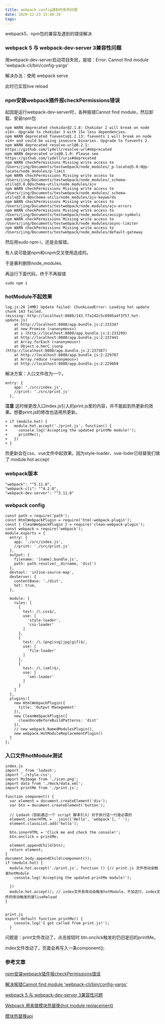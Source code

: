 ```yaml
---
title: webpack config遇到的系列问题
date: 2020-12-23 15:48:28
tags:
---
```

webpack5、npm包的兼容及遇到的错误解决
<!--more-->

### webpack 5 与 webpack-dev-server 3兼容性问题

用webpack-dev-server启动项目失败，报错：Error: Cannot find module 'webpack-cli/bin/config-yargs'

解决办法：使用 webpack serve 

此时已实现live reload


### npm安装webpack插件报checkPermissions错误

起因是运行webpack-dev-server时，各种报错Cannot find module，然后卸载、安装npm包

```
npm WARN deprecated chokidar@2.1.8: Chokidar 2 will break on node v14+. Upgrade to chokidar 3 with 15x less dependencies.
npm WARN deprecated fsevents@1.2.13: fsevents 1 will break on node v14+ and could be using insecure binaries. Upgrade to fsevents 2.
npm WARN deprecated resolve-url@0.2.1: https://github.com/lydell/resolve-url#deprecated
npm WARN deprecated urix@0.1.0: Please see https://github.com/lydell/urix#deprecated
npm WARN checkPermissions Missing write access to /Users/jing/Documents/testwebpack/node_modules/_p-locate@5.0.0@p-locate/node_modules/p-limit
npm WARN checkPermissions Missing write access to /Users/jing/Documents/testwebpack/node_modules/_schema-utils@3.0.0@schema-utils/node_modules/ajv
npm WARN checkPermissions Missing write access to /Users/jing/Documents/testwebpack/node_modules/_schema-utils@3.0.0@schema-utils/node_modules/ajv-keywords
npm WARN checkPermissions Missing write access to /Users/jing/Documents/testwebpack/node_modules/ajv-errors
npm WARN checkPermissions Missing write access to /Users/jing/Documents/testwebpack/node_modules/assign-symbols
npm WARN checkPermissions Missing write access to /Users/jing/Documents/testwebpack/node_modules/async-limiter
npm WARN checkPermissions Missing write access to /Users/jing/Documents/testwebpack/node_modules/default-gateway
```

然后用sudo npm i，还是会报错。

有人说可能是npm和cnpm交叉使用造成的。

于是暴利删除node_modules.

再运行下面代码，终于不再报错

```
sudo npm i

```
### hotModule不起效果

```
log.js:26 [HMR] Update failed: ChunkLoadError: Loading hot update chunk 143 failed.
(missing: http://localhost:8080/143.f7a142c5c6905a4f3f57.hot-update.js)
    at http://localhost:8080/app.bundle.js:2:233347
    at new Promise (<anonymous>)
    at s (http://localhost:8080/app.bundle.js:2:233299)
    at http://localhost:8080/app.bundle.js:2:237441
    at Array.forEach (<anonymous>)
    at Object.o.hmrC.jsonp (http://localhost:8080/app.bundle.js:2:237387)
    at http://localhost:8080/app.bundle.js:2:229707
    at Array.reduce (<anonymous>)
    at http://localhost:8080/app.bundle.js:2:229669
```
解决方案：入口文件改为一个。

```
entry: {
    app: './src/index.js',
    //print: './src/print.js'
  },
```
**注意**
这时候更改入口index.js引入的print.js里的内容，并不能起到热更新的效果。想要print.js的修改也适用热更新。

```
+ if (module.hot) {
+   module.hot.accept('./print.js', function() {
+     console.log('Accepting the updated printMe module!');
+     printMe();
+   })
+ }
```

热更新会在css、vue文件中起效果。因为style-loader、vue-loder已经替我们做了 module.hot.accept
### webpack版本


```
"webpack": "^5.11.0",
"webpack-cli": "^4.2.0",
"webpack-dev-server": "^3.11.0"
```

### webpack config

```
const path = require('path');
const HtmlWebpackPlugin = require('html-webpack-plugin');
const { CleanWebpackPlugin } = require('clean-webpack-plugin');
const webpack = require('webpack');
module.exports = {
  entry: {
    app: './src/index.js',
    //print: './src/print.js'
  },
  output: {
    filename: '[name].bundle.js',
    path: path.resolve(__dirname, 'dist')
  },
  devtool: 'inline-source-map',
  devServer: {
    contentBase: './dist',
    hot: true,
  },
 
  module: {
    rules: [
      {
        test: /\.css$/,
        use: [
          'style-loader',
          'css-loader'
        ]
      },
      {
        test: /\.(png|svg|jpg|gif)$/,
        use: [
          'file-loader'
        ]
      },
      {
        test: /\.(xml)$/,
        use: [
          'xml-loader'
        ]
      }
    ]
  },
  plugins:[
    new HtmlWebpackPlugin({
      title: 'Output Management'
    }),
    new CleanWebpackPlugin({
      cleanOnceBeforeBuildPatterns: 'dist'
    }),
    // new webpack.NamedModulesPlugin(),
    new webpack.HotModuleReplacementPlugin()
  ]
};
```

### 入口文件hotModule测试

```
index.js
import _ from 'lodash';
import './style.css';
import MyImage from './icon.png';
import data from './mock/data.xml';
import printMe from './print.js';

function component() {
  var element = document.createElement('div');
  var btn = document.createElement('button');

  // Lodash（目前通过一个 script 脚本引入）对于执行这一行是必需的
  element.innerHTML = _.join(['Hello', 'webpack'], ' ');
  element.classList.add('hello');

  btn.innerHTML = 'Click me and check the console!';
  btn.onclick = printMe;

  element.appendChild(btn);
  return element;
}
document.body.appendChild(component());
if (module.hot) {
  module.hot.accept('./print.js', function () {// print.js 文件改动会触发hotModule
    console.log('Accepting the updated printMe module!'); 

  })
  module.hot.accept(); // index文件有改动会触发hotModule，不加这行，index文件的改动触发的是liveReload
}
  
```
```
print.js
export default function printMe() {
    console.log('I got called from print.js!');
  }
```

问题是：print文件改动了，点击按钮时 btn.onclick触发的仍旧是旧的printMe。

index文件改动了，页面会再写入一条component();

### 参考文章
[npm安装webpack插件报checkPermissions错误](http://www.qiutianaimeili.com/html/page/2020/02/zde66zxtxpd.html)

[解决报错Cannot find module 'webpack-cli/bin/config-yargs'
](https://blog.csdn.net/sxs7970/article/details/88746939)

[webpack 5 与 webpack-dev-server 3兼容性问题](https://www.cnblogs.com/xiaorong-9/p/14069684.html)

[Webpack 用来做模块热替换(hot module replacement)](https://segmentfault.com/a/1190000003872635)

[模块热替换api](http://www.myjscode.com/page/article109.html)


